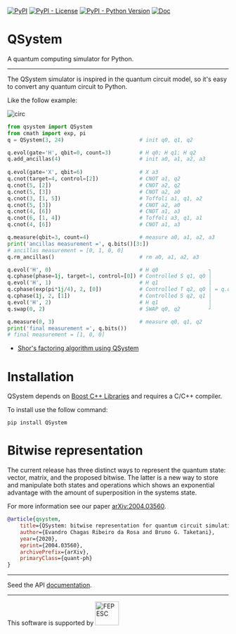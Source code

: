 [![PyPI](https://img.shields.io/pypi/v/qsystem.svg)](https://pypi.org/project/QSystem/)
[![PyPI - License](https://img.shields.io/pypi/l/qsystem.svg?color=brightgree)](https://gitlab.com/evandro-crr/qsystem/blob/master/LICENSE)
[![PyPI - Python Version](https://img.shields.io/pypi/pyversions/qsystem.svg?color=red)](https://www.python.org/)
[![Doc](https://img.shields.io/badge/doc-available-succes.svg)](https://evandro-crr.gitlab.io/qsystem/index.html)

# QSystem
A quantum computing simulator for Python.

------------------------
The QSystem simulator is inspired in the quantum circuit model, so it's easy to
convert any quantum circuit to  Python.

Like the follow example:

![circ](https://gitlab.com/evandro-crr/qsystem/raw/1.1.0/circ.svg)

```python
from qsystem import QSystem
from cmath import exp, pi
q = QSystem(3, 24)                        # init q0, q1, q2

q.evol(gate='H', qbit=0, count=3)         # H q0; H q1; H q2
q.add_ancillas(4)                         # init a0, a1, a2, a3
          
q.evol(gate='X', qbit=6)                  # X a3
q.cnot(target=4, control=[2])             # CNOT a1, q2
q.cnot(5, [2])                            # CNOT a2, q2
q.cnot(5, [3])                            # CNOT a2, a0
q.cnot(3, [1, 5])                         # Toffoli a1, q1, a2
q.cnot(5, [3])                            # CNOT a2, a0
q.cnot(4, [6])                            # CNOT a1, a3
q.cnot(6, [1, 4])                         # Toffoli a3, q1, a1
q.cnot(4, [6])                            # CNOT a1, a3

q.measure(qbit=3, count=4)                # measure a0, a1, a2, a3
print('ancillas measurement =', q.bits()[3:])
# ancillas measurement = [0, 1, 0, 0]
q.rm_ancillas()                           # rm a0, a1, a2, a3

q.evol('H', 0)                            # H q0                ┐
q.cphase(phase=1j, target=1, control=[0]) # Controlled S q1, q0 │
q.evol('H', 1)                            # H q1                │
q.cphase(exp(pi*1j/4), 2, [0])            # Controlled T q2, q0 │ = q.qft(0, 3)
q.cphase(1j, 2, [1])                      # Controlled S q2, q1 │
q.evol('H', 2)                            # H q1                │
q.swap(0, 2)                              # SWAP q0, q2         ┘

q.measure(0, 3)                           # measure q0, q1, q2
print('final measurement =', q.bits())
# final measurement = [1, 0, 0]
```

* [Shor's factoring algorithm using QSystem](https://nbviewer.jupyter.org/urls/gitlab.com/evandro-crr/qsystem/raw/1.2.x/example/factoring.ipynb)

# Installation
QSystem depends on [Boost C++ Libraries](https://www.boost.org) and requires a 
C/C++ compiler. 

To install use the follow command:
```
pip install QSystem
```

# Bitwise representation

The current release has three distinct ways to represent the quantum state: 
vector, matrix, and the proposed bitwise. The latter is a new way to store and
manipulate both states and operations which shows an exponential advantage with
the amount of superposition in the systems state.

For more information see our paper [arXiv:2004.03560](https://arxiv.org/abs/2004.03560).

```bib
@article{qsystem,
    title={QSystem: bitwise representation for quantum circuit simulations},
    author={Evandro Chagas Ribeiro da Rosa and Bruno G. Taketani},
    year={2020},
    eprint={2004.03560},
    archivePrefix={arXiv},
    primaryClass={quant-ph}
}
```



---------------------------
Seed the API
[documentation](https://evandro-crr.gitlab.io/qsystem/index.html).

---------------------------
This software is supported by 
<img src="http://www.fapesc.sc.gov.br/wp-content/uploads/2014/09/logo-Fapesc-fundo-transparente.png"
alt="FEPESC" width="54">
